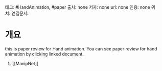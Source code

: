 
태그: #HandAnimation, #paper 
출처: none
저자: none
url: none
인용: none
위치:
연결문서: 

# 개요

this is paper review for Hand animation. You can see paper review for hand animation by clicking linked document.

1. [[ManipNet]]

